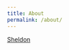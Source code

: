 ```yaml
---
title: About
permalink: /about/
---
```


<a href="https://www.linkedin.com/in/xiadanli/"><i class="fab fa-linkedin"></i> Sheldon</a>
